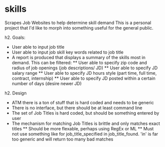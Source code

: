 # skills
Scrapes Job Websites to help determine skill demand
This is a personal project that I'd like to morph into something useful for the general public.

h2. Goals:
* User able to input job title
* User able to input job skill key words related to job title
* A report is produced that displays a summary of the skills most in demand.  This can be filtered: 
** User able to specify zip code and radius of job openings (job descriptions/ JD)
** User able to specify JD salary range
** User able to specify JD hours style (part time, full time, contract, internship)
** User able to specify JD posted within a certain number of days (desire newer JD)

h2. Design
* ATM there is a ton of stuff that is hard coded and needs to be generic
* There is no interface, but there should be at least command line
* The set of Job Titles is hard coded, but should be something entered by user
* The mechanism for matching Job Titles is brittle and only matches exact titles
** Should be more flexable, perhaps using RegEx or ML
** Must not use something like for job_title_specified in job_title_found.  'in' is far too generic and will return too many bad matches

